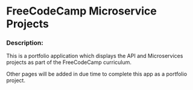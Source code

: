 
# FreeCodeCamp Microservice Projects

### Description:
This is a portfolio application which displays the API and Microservices projects as part of the FreeCodeCamp curriculum.

Other pages will be added in due time to complete this app as a portfolio project.